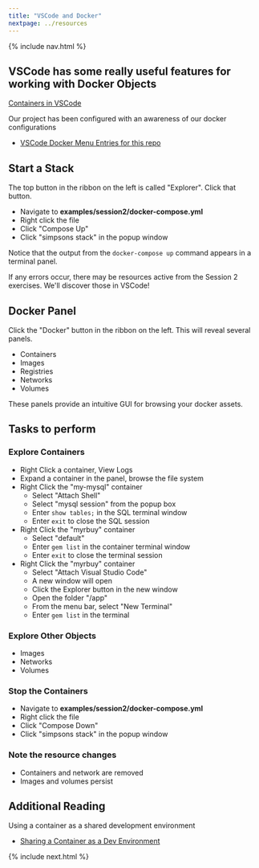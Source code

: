 ```yaml
---
title: "VSCode and Docker"
nextpage: ../resources
---
```


{% include nav.html %}

## VSCode has some really useful features for working with Docker Objects
[Containers in VSCode](https://code.visualstudio.com/docs/containers/overview)

Our project has been configured with an awareness of our docker configurations
- [VSCode Docker Menu Entries for this repo](https://github.com/CDLUC3/docker-tutorial/blob/main/.vscode/settings.json)

## Start a Stack

The top button in the ribbon on the left is called "Explorer".  Click that button.

- Navigate to **examples/session2/docker-compose.yml**
- Right click the file
- Click "Compose Up"
- Click "simpsons stack" in the popup window

Notice that the output from the `docker-compose up` command appears in a terminal panel.

If any errors occur, there may be resources active from the Session 2 exercises.  We'll discover those in VSCode!

## Docker Panel

Click the "Docker" button in the ribbon on the left.  This will reveal several panels.

- Containers
- Images
- Registries
- Networks
- Volumes

These panels provide an intuitive GUI for browsing your docker assets.

## Tasks to perform

### Explore Containers
- Right Click a container, View Logs
- Expand a container in the panel, browse the file system
- Right Click the "my-mysql" container
  - Select "Attach Shell"
  - Select "mysql session" from the popup box
  - Enter `show tables;` in the SQL terminal window
  - Enter `exit` to close the SQL session
- Right Click the "myrbuy" container
  - Select "default"
  - Enter `gem list` in the container terminal window
  - Enter `exit` to close the terminal session
- Right Click the "myrbuy" container
  - Select "Attach Visual Studio Code"
  - A new window will open
  - Click the Explorer button in the new window
  - Open the folder "/app"
  - From the menu bar, select "New Terminal"
  - Enter `gem list` in the terminal

### Explore Other Objects
- Images
- Networks
- Volumes

### Stop the Containers
- Navigate to **examples/session2/docker-compose.yml**
- Right click the file
- Click "Compose Down"
- Click "simpsons stack" in the popup window

### Note the resource changes
- Containers and network are removed
- Images and volumes persist

## Additional Reading
Using a container as a shared development environment
- [Sharing a Container as a Dev Environment](https://www.docker.com/blog/how-to-develop-inside-a-container-using-visual-studio-code-remote-containers/)

{% include next.html %}
